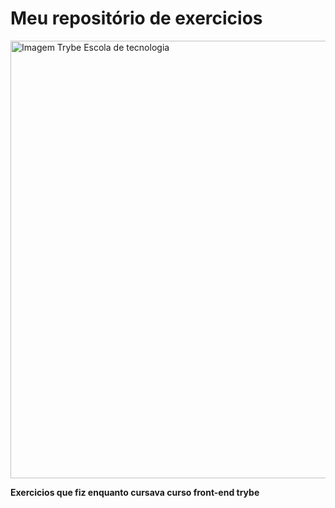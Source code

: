 # Meu repositório de exercicios

<img src="https://github.com/user-attachments/assets/c80f2947-d5bf-4ac6-893b-dc7924292e10" alt="Imagem Trybe Escola de tecnologia" width="700">


<b> Exercicios que fiz enquanto cursava curso front-end trybe </b>
